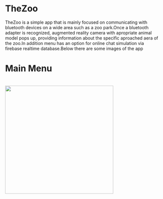 # TheZoo
TheZoo is a simple app that is mainly focused on communicating with bluetooth devices on a wide area such as a zoo park.Once a bluetooth adapter is recognized, augmented reality camera with apropriate animal model pops up, providing information about the specific aproached aera of the zoo.In addition menu has an option  for online chat simulation via firebase realtime database.Below there are some images of the app
# Main Menu
# <img src="https://github.com/chronis98/TheZoo/blob/master/97313231_2661693807452515_4769953639139639296_n.png" width="350">

